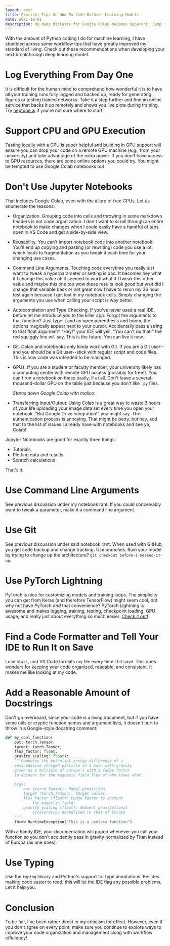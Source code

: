```yaml
---
layout: post
title: Pro(ish) Tips On How To Code Machine Learning Models
date: 2021-10-01
description: My deep distaste for Google Colab becomes apparent. Jump from Jupyter Notebooks to real coding. Embrace the command line. Code like a software engineer, not a scientist.
---
```


With the amount of Python coding I do for machine learning, I have stumbled across some workflow tips that have greatly improved my standard of living. Check out these recommendations when developing your next breakthrough deep learning model.

# Log Everything From Day One
It is difficult for the human mind to comprehend how wonderful it is to have all your training runs fully logged and backed up, ready for generating figures or testing trained networks. Take it a step further and find an online service that backs it up remotely and shows you live plots during training. Try [neptune.ai](https://neptune.ai) if you're not sure where to start.

# Support CPU and GPU Execution
Testing locally with a CPU is super helpful and building in GPU support will ensure you can drop your code on a remote GPU machine (e.g., from your university) and take advantage of the extra power. If you don't have access to GPU resources, there are some online options you could try. You might be tempted to use Google Colab notebooks but

# Don't Use Jupyter Notebooks
That includes Google Colab, even with the allure of free GPUs. Let us enumerate the reasons:
- Organization. Grouping code into cells and throwing in some markdown headers is not code organization. I don't want to scroll through an entire notebook to make changes when I could easily have a handful of tabs open in VS Code and get a side-by-side view.
- Reusability. You can't import notebook code into another notebook. You'll end up copying and pasting (or rewriting) code you use a lot, which leads to fragmentation as you tweak it each time for your changing use cases.
- Command Line Arguments. Touching code everytime you really just want to tweak a hyperparameter or setting is bad. It becomes hey what if I change this value oh it seemed to work what if I tweak this other value and maybe this one too wow these results look good but wait did I change that variable back or not great now I have to rerun my 36 hour test again because I got lost in my notebook cells. Simply changing the arguments you use when calling your script is way better.
- Autocompletion and Type Checking. If you've never used a real IDE, before let me introduce you to the killer app. Forgot the arguments to that function? Just type it and an open parenthesis and boom, the options magically appear next to your cursor. Accidentally pass a string to that float argument? "Hey!" your IDE will yell. "You can't do that!" the red squiggly line will say. This is the future. You can live it now.
- Git. Colab and notebooks only kinda work with Git. If you are a Git user--and you should be a Git user--stick with regular script and code files. This is how code was intended to be managed.
- GPUs. If you are a student or faculty member, your university likely has a computing center with remote GPU access (possibly for free!). You can't run a notebook on these easily, if at all. Don't leave a several-thousand-dollar GPU on the table just because you don't like `.py` files.

    *Stares down Google Colab with malice*:

- Transferring Input/Output: Using Colab is a great way to waste 3 hours of your life uploading your image data set every time you open your notebook. "But Google Drive integration!" you might say. The authentication process is annoying. That might be petty, but hey, add that to the list of issues I already have with notebooks and see ya, Colab!

Jupyter Notebooks are good for exactly three things:
- Tutorials
- Plotting data and results
- Scratch calculations

That's it.

# Use Command Line Arguments
See previous discussion under my notebook rant. If you could conceivably want to tweak a parameter, make it a command line argument.

# Use Git
See previous discussion under said notebook rant. When used with GitHub, you get code backup and change tracking. Use branches. Ruin your model by trying to change up the architecture?  `git checkout before-i-messed-it-up`.

# Use PyTorch Lightning
PyTorch is nice for customizing models and training loops. The simplicity you can get from Keras (and therefore TensorFlow) might seem cool, but why not have PyTorch *and* that convenience? PyTorch Lightning is awesome and makes logging, training, testing, checkpoint loading, GPU usage, and really just about everything so much easier. [Check it out!](https://www.pytorchlightning.ai/)

# Find a Code Formatter and Tell Your IDE to Run It on Save
I use `black`, and VS Code formats my file every time I hit save. This does wonders for keeping your code organized, readable, and consistent. It makes me like looking at my code.

# Add a Reasonable Amount of Docstrings
Don't go overboard, since your code is a living document, but if you have some utils or cryptic function names and argument lists, it doesn't hurt to throw in a Google-style docstring comment:

```python
def my_cool_function(
    out: torch.Tensor, 
    target: torch.Tensor, 
    flux_factor: float, 
    gravity_scaling: float):
    """Computes the potential energy difference of a 
    semi-massive charged particle on a moon with gravity 
    given as a multiple of Europa's with a fudge factor 
    to account for the magnetic field flux of who knows what.

    Args:
        out (torch.Tensor): Model prediction.
        target (torch.Tensor): Target values.
        flux_factor (float): Fudge factor to account 
            for magnetic field.
        gravity_scaling (float): Ambient gravitational 
            acceleration normalized to that of Europa
    """
    throw RuntimeException("This is a useless function")
```

With a handy IDE, your documentation will popup whenever you call your function so you don't accidently pass in gravity normalized by Titan instead of Europa (as one does).

# Use Typing
Use the `typing` library and Python's support for type annotations. Besides making code easier to read, this will let the IDE flag any possible problems. Let it help you.

# Conclusion
To be fair, I've been rather direct in my criticism for effect. However, even if you don't agree on every point, make sure you continue to explore ways to improve your code organization and management along with workflow efficiency!